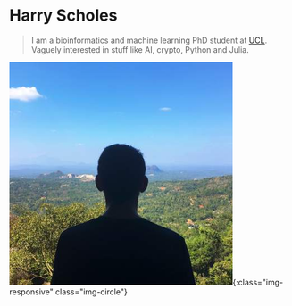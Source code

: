 # Harry Scholes

> I am a bioinformatics and machine learning PhD student at [UCL](https://www.ucl.ac.uk/). Vaguely interested in stuff like AI, crypto, Python and Julia.

![me](/assets/img/me.jpg){:class="img-responsive" class="img-circle"}
